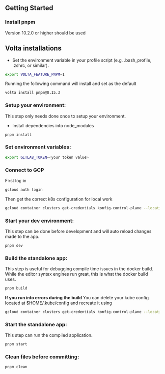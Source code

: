 ## Getting Started

### Install pnpm

Version 10.2.0 or higher should be used

## Volta installations

- Set the environment variable in your profile script (e.g. .bash_profile, .zshrc, or similar).

```sh
export VOLTA_FEATURE_PNPM=1
```

Running the following command will install and set as the default

```sh
volta install pnpm@8.15.3
```

### Setup your environment:

This step only needs done once to setup your environment.

- Install dependencies into node_modules

```sh
pnpm install
```

### Set environment variables:

```sh
export GITLAB_TOKEN=<your token value>
```

### Connect to GCP

First log in

```sh
gcloud auth login
```

Then get the correct k8s configuration for local work

```sh
gcloud container clusters get-credentials konfig-control-plane --location us-central1 --project your-project-id
```

### Start your dev environment:

This step can be done before development and will auto reload changes made to the app.

```sh
pnpm dev
```

### Build the standalone app:

This step is useful for debugging compile time issues in the docker build. While the editor syntax
engines run great, this is what the docker build uses.

```sh
pnpm build
```

**If you run into errors during the build**
You can delete your kube config located at $HOME/.kube/config and recreate it using

```sh
gcloud container clusters get-credentials konfig-control-plane --location us-central1 --project your-project-id
```

### Start the standalone app:

This step can run the compiled application.

```sh
pnpm start
```

### Clean files before committing:

```sh
pnpm clean
```
